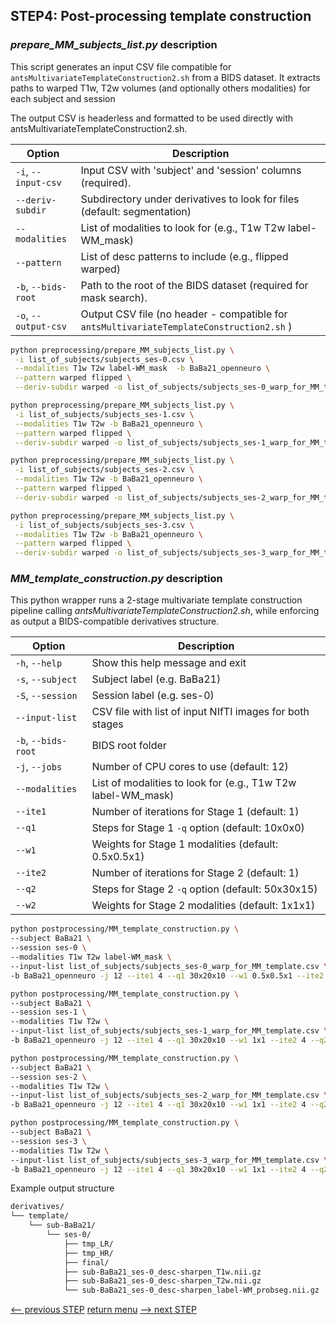 ## STEP4: Post-processing template construction

### _prepare_MM_subjects_list.py_ description

This script generates an input CSV file compatible for `antsMultivariateTemplateConstruction2.sh` from a BIDS dataset.
It extracts paths to warped T1w, T2w volumes (and optionally others modalities) for each subject and session

The output CSV is headerless and formatted to be used directly with antsMultivariateTemplateConstruction2.sh.

| Option               | Description                                                                              |
|----------------------|------------------------------------------------------------------------------------------|
| `-i`, `--input-csv`  | Input CSV with 'subject' and 'session' columns (required).                               |
| `--deriv-subdir`     | Subdirectory under derivatives to look for files (default: segmentation)                 |
| `--modalities`       | List of modalities to look for (e.g., T1w T2w label-WM_mask)                             |
| `--pattern`          | List of desc patterns to include (e.g., flipped warped)                            |
| `-b`, `--bids-root`  | Path to the root of the BIDS dataset (required for mask search).                         |
| `-o`, `--output-csv` | Output CSV file (no header - compatible for `antsMultivariateTemplateConstruction2.sh` ) |


```bash
python preprocessing/prepare_MM_subjects_list.py \
 -i list_of_subjects/subjects_ses-0.csv \
 --modalities T1w T2w label-WM_mask  -b BaBa21_openneuro \
 --pattern warped flipped \
 --deriv-subdir warped -o list_of_subjects/subjects_ses-0_warp_for_MM_template.csv
```

```bash
python preprocessing/prepare_MM_subjects_list.py \
 -i list_of_subjects/subjects_ses-1.csv \
 --modalities T1w T2w -b BaBa21_openneuro \
 --pattern warped flipped \
 --deriv-subdir warped -o list_of_subjects/subjects_ses-1_warp_for_MM_template.csv
```

```bash
python preprocessing/prepare_MM_subjects_list.py \
 -i list_of_subjects/subjects_ses-2.csv \
 --modalities T1w T2w -b BaBa21_openneuro \
 --pattern warped flipped \
 --deriv-subdir warped -o list_of_subjects/subjects_ses-2_warp_for_MM_template.csv
```

```bash
python preprocessing/prepare_MM_subjects_list.py \
 -i list_of_subjects/subjects_ses-3.csv \
 --modalities T1w T2w -b BaBa21_openneuro \
 --pattern warped flipped \
 --deriv-subdir warped -o list_of_subjects/subjects_ses-3_warp_for_MM_template.csv
```

### _MM_template_construction.py_ description
This python wrapper runs a 2-stage multivariate template construction pipeline calling _antsMultivariateTemplateConstruction2.sh_, while enforcing as output a BIDS-compatible derivatives structure.

| Option              | Description                                                   |
| ------------------- |---------------------------------------------------------------|
| `-h`, `--help`      | Show this help message and exit                               |
| `-s`, `--subject`   | Subject label (e.g. BaBa21)                                   |
| `-S`, `--session`   | Session label (e.g. ses-0)                                    |
| `--input-list`      | CSV file with list of input NIfTI images for both stages      |
| `-b`, `--bids-root` | BIDS root folder                                              |
| `-j`, `--jobs`      | Number of CPU cores to use (default: 12)                      |
| `--modalities`      | List of modalities to look for (e.g., T1w T2w label-WM_mask)  |
| `--ite1`            | Number of iterations for Stage 1 (default: 1)                 |
| `--q1`              | Steps for Stage 1 `-q` option (default: 10x0x0)               |
| `--w1`              | Weights for Stage 1 modalities (default: 0.5x0.5x1)           |
| `--ite2`            | Number of iterations for Stage 2 (default: 1)                 |
| `--q2`              | Steps for Stage 2 `-q` option (default: 50x30x15)             |
| `--w2`              | Weights for Stage 2 modalities (default: 1x1x1)               |


```bash
python postprocessing/MM_template_construction.py \
--subject BaBa21 \
--session ses-0 \
--modalities T1w T2w label-WM_mask \ 
--input-list list_of_subjects/subjects_ses-0_warp_for_MM_template.csv \
-b BaBa21_openneuro -j 12 --ite1 4 --q1 30x20x10 --w1 0.5x0.5x1 --ite2 4 --q2 50x30x15 --w2 1x1x1
```

```bash
python postprocessing/MM_template_construction.py \
--subject BaBa21 \
--session ses-1 \
--modalities T1w T2w \ 
--input-list list_of_subjects/subjects_ses-1_warp_for_MM_template.csv \
-b BaBa21_openneuro -j 12 --ite1 4 --q1 30x20x10 --w1 1x1 --ite2 4 --q2 50x30x15 --w2 1x1
```

```bash
python postprocessing/MM_template_construction.py \
--subject BaBa21 \
--session ses-2 \
--modalities T1w T2w \ 
--input-list list_of_subjects/subjects_ses-2_warp_for_MM_template.csv \
-b BaBa21_openneuro -j 12 --ite1 4 --q1 30x20x10 --w1 1x1 --ite2 4 --q2 50x30x15 --w2 1x1
```

```bash
python postprocessing/MM_template_construction.py \
--subject BaBa21 \
--session ses-3 \
--modalities T1w T2w \ 
--input-list list_of_subjects/subjects_ses-3_warp_for_MM_template.csv \
-b BaBa21_openneuro -j 12 --ite1 4 --q1 30x20x10 --w1 1x1 --ite2 4 --q2 50x30x15 --w2 1x1
```

Example output structure
```bash
derivatives/
└── template/
    └── sub-BaBa21/
        └── ses-0/
            ├── tmp_LR/
            ├── tmp_HR/
            ├── final/
            ├── sub-BaBa21_ses-0_desc-sharpen_T1w.nii.gz
            ├── sub-BaBa21_ses-0_desc-sharpen_T2w.nii.gz
            └── sub-BaBa21_ses-0_desc-sharpen_label-WM_probseg.nii.gz
```

[<-- previous STEP](../preprocessing/denoise_realign.md) [return menu](../pipeline3D.md) [--> next STEP](generate_TPM.md)